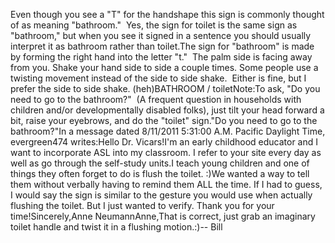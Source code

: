 Even though you see a "T" for the 
handshape this sign is commonly thought of as meaning "bathroom."  Yes, the 
sign for toilet is the same sign as "bathroom," but when you see it signed in a 
sentence you should usually interpret it as bathroom rather than toilet.The sign for "bathroom" is made by forming the right hand into the letter "t."  
The palm side is facing away from you. Shake your hand side to side a couple 
times. Some people use a twisting movement instead of the side to side shake.  
Either is fine, but I prefer the side to side shake. (heh)BATHROOM / toiletNote:To ask, "Do you need to go to the bathroom?"  (A frequent question in 
households with children and/or developmentally disabled folks), just tilt your 
head forward a bit, raise your eyebrows, and do the "toilet" sign."Do you need to go to the bathroom?"In 
a message dated 8/11/2011 5:31:00 A.M. Pacific Daylight Time, evergreen474 
writes:Hello Dr. Vicars!I'm an early childhood educator and I want to incorporate ASL into my classroom. 
I refer to your site every day as well as go through the self-study units.I teach young children and one of things they often forget to do is flush the 
toilet. :)We wanted a way to tell them without verbally having to remind them ALL the 
time. If I had to guess, I would say the sign is similar to the gesture you 
would use when actually flushing the toilet. But I just wanted to verify. Thank 
you for your time!Sincerely,Anne NeumannAnne,That is correct, just grab an imaginary toilet handle and twist it in a flushing 
motion.:)-- Bill